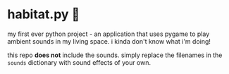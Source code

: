 # habitat.py 🌱
my first ever python project - an application that uses pygame to play ambient sounds in my living space. i kinda don't know what i'm doing!

this repo **does not** include the sounds. simply replace the filenames in the `sounds` dictionary with sound effects of your own.

